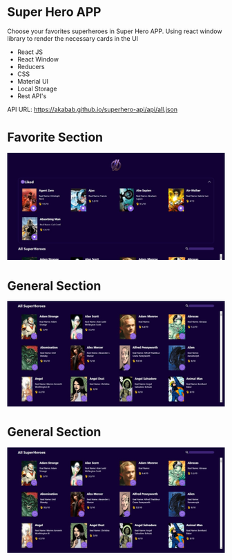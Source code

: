 # Super Hero APP

Choose your favorites superheroes in Super Hero APP. Using react window library to render the necessary cards in the UI

- React JS
- React Window
- Reducers
- CSS
- Material UI
- Local Storage
- Rest API's

API URL: https://akabab.github.io/superhero-api/api/all.json

# Favorite Section

![Favorite Section](favoriteSection.jpeg)

# General Section

![Favorite Section](allHeroes.jpeg)

# General Section

![Favorite Section](allHeroes.jpeg)
